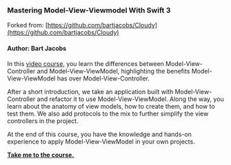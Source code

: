 ### Mastering Model-View-Viewmodel With Swift 3

Forked from: [https://github.com/bartjacobs/Cloudy](https://github.com/bartjacobs/Cloudy)

#### Author: Bart Jacobs

In this [video course](http://courses.cocoacasts.com/p/mastering-model-view-viewmodel-with-swift-3), you learn the differences between Model-View-Controller and Model-View-ViewModel, highlighting the benefits Model-View-ViewModel has over Model-View-Controller.

After a short introduction, we take an application built with Model-View-Controller and refactor it to use Model-View-ViewModel. Along the way, you learn about the anatomy of view models, how to create them, and how to test them. We also add protocols to the mix to further simplify the view controllers in the project.

At the end of this course, you have the knowledge and hands-on experience to apply Model-View-ViewModel in your own projects.

**[Take me to the course.](http://courses.cocoacasts.com/p/mastering-model-view-viewmodel-with-swift-3)**

